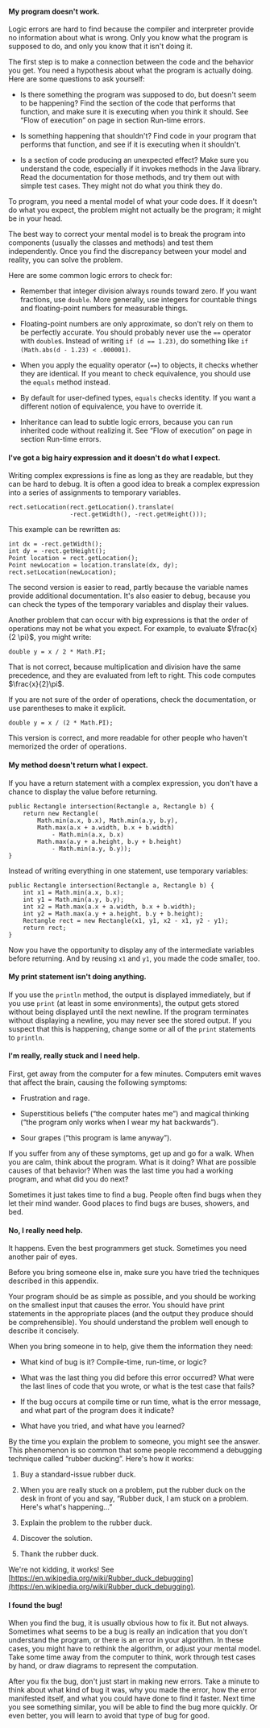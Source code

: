 ####  My program doesn't work.


Logic errors are hard to find because the compiler and interpreter provide no information about what is wrong.
Only you know what the program is supposed to do, and only you know that it isn't doing it.

The first step is to make a connection between the code and the behavior you get.
You need a hypothesis about what the program is actually doing.
Here are some questions to ask yourself:



*  Is there something the program was supposed to do, but doesn't seem to be happening?
Find the section of the code that performs that function, and make sure it is executing when you think it should.
See “Flow of execution” on page in section Run-time errors.

*  Is something happening that shouldn't?
Find code in your program that performs that function, and see if it is executing when it shouldn't.

*  Is a section of code producing an unexpected effect?
Make sure you understand the code, especially if it invokes methods in the Java library.
Read the documentation for those methods, and try them out with simple test cases.
They might not do what you think they do.


To program, you need a mental model of what your code does.
If it doesn't do what you expect, the problem might not actually be the program; it might be in your head.


The best way to correct your mental model is to break the program into components (usually the classes and methods) and test them independently.
Once you find the discrepancy between your model and reality, you can solve the problem.

Here are some common logic errors to check for:




*  Remember that integer division always rounds toward zero.
If you want fractions, use `double`.
More generally, use integers for countable things and floating-point numbers for measurable things.

*  Floating-point numbers are only approximate, so don't rely on them to be perfectly accurate.
You should probably never use the `==` operator with `double`s.
Instead of writing `if (d == 1.23)`, do something like `if (Math.abs(d - 1.23) < .000001)`.


*  When you apply the equality operator (`==`) to objects, it checks whether they are identical.
If you meant to check equivalence, you should use the `equals` method instead.

*  By default for user-defined types, `equals` checks identity.
If you want a different notion of equivalence, you have to override it.

*  Inheritance can lead to subtle logic errors, because you can run inherited code without realizing it.
See “Flow of execution” on page in section Run-time errors.



####  I've got a big hairy expression and it doesn't do what I expect.



Writing complex expressions is fine as long as they are readable, but they can be hard to debug.
It is often a good idea to break a complex expression into a series of assignments to temporary variables.

```code
rect.setLocation(rect.getLocation().translate(
                 -rect.getWidth(), -rect.getHeight()));
```

This example can be rewritten as:

```code
int dx = -rect.getWidth();
int dy = -rect.getHeight();
Point location = rect.getLocation();
Point newLocation = location.translate(dx, dy);
rect.setLocation(newLocation);
```

The second version is easier to read, partly because the variable names provide additional documentation.
It's also easier to debug, because you can check the types of the temporary variables and display their values.


Another problem that can occur with big expressions is that the order of operations may not be what you expect.
For example, to evaluate $\frac{x}{2 \pi}$, you might write:

```code
double y = x / 2 * Math.PI;
```

That is not correct, because multiplication and division have the same precedence, and they are evaluated from left to right.
This code computes $\frac{x}{2}\pi$.

If you are not sure of the order of operations, check the documentation, or use parentheses to make it explicit.

```code
double y = x / (2 * Math.PI);
```

This version is correct, and more readable for other people who haven't memorized the order of operations.


####  My method doesn't return what I expect.



If you have a return statement with a complex expression, you don't have a chance to display the value before returning.

```code
public Rectangle intersection(Rectangle a, Rectangle b) {
    return new Rectangle(
        Math.min(a.x, b.x), Math.min(a.y, b.y),
        Math.max(a.x + a.width, b.x + b.width)
            - Math.min(a.x, b.x)
        Math.max(a.y + a.height, b.y + b.height)
            - Math.min(a.y, b.y));
}
```

Instead of writing everything in one statement, use temporary variables:

```code
public Rectangle intersection(Rectangle a, Rectangle b) {
    int x1 = Math.min(a.x, b.x);
    int y1 = Math.min(a.y, b.y);
    int x2 = Math.max(a.x + a.width, b.x + b.width);
    int y2 = Math.max(a.y + a.height, b.y + b.height);
    Rectangle rect = new Rectangle(x1, y1, x2 - x1, y2 - y1);
    return rect;
}
```

Now you have the opportunity to display any of the intermediate variables before returning.
And by reusing `x1` and `y1`, you made the code smaller, too.


####  My print statement isn't doing anything.



If you use the `println` method, the output is displayed immediately, but if you use `print` (at least in some environments), the output gets stored without being displayed until the next newline.
If the program terminates without displaying a newline, you may never see the stored output.
If you suspect that this is happening, change some or all of the `print` statements to `println`.


####  I'm really, really stuck and I need help.


First, get away from the computer for a few minutes.
Computers emit waves that affect the brain, causing the following symptoms:



*  Frustration and rage.

*  Superstitious beliefs (“the computer hates me”) and magical thinking (“the program only works when I wear my hat backwards”).

*  Sour grapes (“this program is lame anyway”).


If you suffer from any of these symptoms, get up and go for a walk.
When you are calm, think about the program.
What is it doing?
What are possible causes of that behavior?
When was the last time you had a working program, and what did you do next?

Sometimes it just takes time to find a bug.
People often find bugs when they let their mind wander.
Good places to find bugs are buses, showers, and bed.


####  No, I really need help.


It happens.
Even the best programmers get stuck.
Sometimes you need another pair of eyes.

Before you bring someone else in, make sure you have tried the techniques described in this appendix.

Your program should be as simple as possible, and you should be working on the smallest input that causes the error.
You should have print statements in the appropriate places (and the output they produce should be comprehensible).
You should understand the problem well enough to describe it concisely.

When you bring someone in to help, give them the information they need:



*  What kind of bug is it?
Compile-time, run-time, or logic?

*  What was the last thing you did before this error occurred?
What were the last lines of code that you wrote, or what is the test case that fails?

*  If the bug occurs at compile time or run time, what is the error message, and what part of the program does it indicate?

*  What have you tried, and what have you learned?


By the time you explain the problem to someone, you might see the answer.
This phenomenon is so common that some people recommend a debugging technique called “rubber ducking”.
Here's how it works:




1.  Buy a standard-issue rubber duck.

1.  When you are really stuck on a problem, put the rubber duck on the desk in front of you and say, “Rubber duck, I am stuck on a problem.
Here's what's happening...”

1.  Explain the problem to the rubber duck.

1.  Discover the solution.

1.  Thank the rubber duck.


We're not kidding, it works!
See [https://en.wikipedia.org/wiki/Rubber_duck_debugging](https://en.wikipedia.org/wiki/Rubber_duck_debugging).


####  I found the bug!


When you find the bug, it is usually obvious how to fix it.
But not always.
Sometimes what seems to be a bug is really an indication that you don't understand the program, or there is an error in your algorithm.
In these cases, you might have to rethink the algorithm, or adjust your mental model.
Take some time away from the computer to think, work through test cases by hand, or draw diagrams to represent the computation.

After you fix the bug, don't just start in making new errors.
Take a minute to think about what kind of bug it was, why you made the error, how the error manifested itself, and what you could have done to find it faster.
Next time you see something similar, you will be able to find the bug more quickly.
Or even better, you will learn to avoid that type of bug for good.